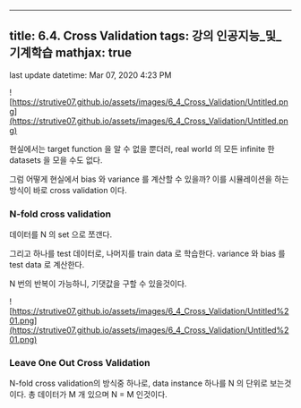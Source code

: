 
--- 
title:  6.4. Cross Validation 
tags: 강의 인공지능_및_기계학습
mathjax: true
---



last update datetime: Mar 07, 2020 4:23 PM

![https://strutive07.github.io/assets/images/6_4_Cross_Validation/Untitled.png](https://strutive07.github.io/assets/images/6_4_Cross_Validation/Untitled.png)

현실에서는 target function 을 알 수 없을 뿐더러, real world 의 모든 infinite 한 datasets 을 모을 수도 없다.

그럼 어떻게 현실에서 bias 와 variance 를 계산할 수 있을까? 이를 시뮬레이션을 하는 방식이 바로 cross validation 이다.

### N-fold cross validation

데이터를 N 의 set 으로 쪼갠다.

그리고 하나를 test 데이터로, 나머지를 train data 로 학습한다. variance 와 bias 를 test data 로 계산한다.

N 번의 반복이 가능하니, 기댓값을 구할 수 있을것이다.

![https://strutive07.github.io/assets/images/6_4_Cross_Validation/Untitled%201.png](https://strutive07.github.io/assets/images/6_4_Cross_Validation/Untitled%201.png)

### Leave One Out Cross Validation

N-fold cross validation의 방식중 하나로, data instance 하나를 N 의 단위로 보는것이다. 총 데이터가 M 개 있으며 N = M 인것이다.